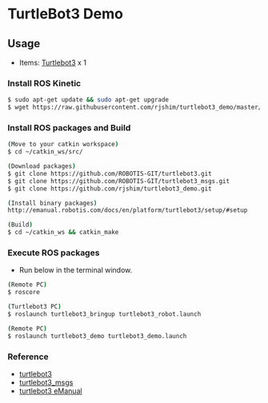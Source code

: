 # TurtleBot3 Demo

## Usage
- Items: [Turtlebot3](http://emanual.robotis.com/docs/en/platform/turtlebot3/overview/) x 1

### Install ROS Kinetic
```sh
$ sudo apt-get update && sudo apt-get upgrade
$ wget https://raw.githubusercontent.com/rjshim/turtlebot3_demo/master/install_ros_kinetic.sh && chmod 755 ./install_ros_kinetic.sh && bash ./install_ros_kinetic.sh
```

### Install ROS packages and Build
```sh
(Move to your catkin workspace)
$ cd ~/catkin_ws/src/

(Download packages)
$ git clone https://github.com/ROBOTIS-GIT/turtlebot3.git
$ git clone https://github.com/ROBOTIS-GIT/turtlebot3_msgs.git
$ git clone https://github.com/rjshim/turtlebot3_demo.git

(Install binary packages)
http://emanual.robotis.com/docs/en/platform/turtlebot3/setup/#setup

(Build)
$ cd ~/catkin_ws && catkin_make
```

### Execute ROS packages
- Run below in the terminal window.

```sh
(Remote PC)
$ roscore

(Turtlebot3 PC)
$ roslaunch turtlebot3_bringup turtlebot3_robot.launch

(Remote PC)
$ roslaunch turtlebot3_demo turtlebot3_demo.launch 
```

### Reference
- [turtlebot3](https://github.com/ROBOTIS-GIT/turtlebot3)
- [turtlebot3_msgs](https://github.com/ROBOTIS-GIT/turtlebot3_msgs)
- [turtlebot3 eManual](http://emanual.robotis.com/docs/en/platform/turtlebot3/overview/)
